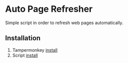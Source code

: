 # Auto Page Refresher

 Simple script in order to refresh web pages automatically. 

## Installation

1. Tampermonkey [install](https://chrome.google.com/webstore/detail/tampermonkey/dhdgffkkebhmkfjojejmpbldmpobfkfo)
2. Script [install](https://github.com/Acidooo/Auto-Page-Refresher/raw/master/Auto%20Page%20Refresher.user.js)
